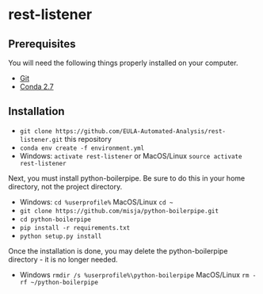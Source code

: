 # rest-listener

## Prerequisites

You will need the following things properly installed on your computer.

* [Git](https://git-scm.com/)
* [Conda 2.7](https://www.anaconda.com/download/)

## Installation

* `git clone https://github.com/EULA-Automated-Analysis/rest-listener.git` this repository
* `conda env create -f environment.yml`
* Windows: `activate rest-listener` or MacOS/Linux `source activate rest-listener`


Next, you must install python-boilerpipe.  Be sure to do this in your home directory, not the project directory.
* Windows: `cd %userprofile%` MacOS/Linux `cd ~`
* `git clone https://github.com/misja/python-boilerpipe.git`
* `cd python-boilerpipe`
* `pip install -r requirements.txt`
* `python setup.py install`

Once the installation is done, you may delete the python-boilerpipe directory - it is no longer needed.
* Windows `rmdir /s %userprofile%\python-boilerpipe` MacOS/Linux `rm -rf ~/python-boilerpipe`